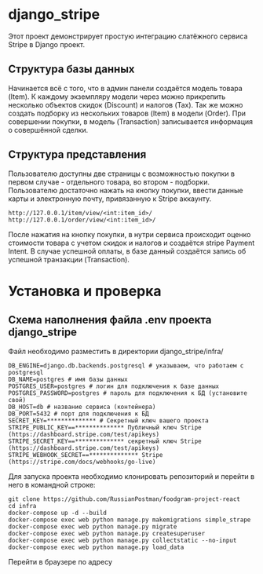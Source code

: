 # django_stripe

Этот проект демонстрирует простую интеграцию слатёжного сервиса Stripe в Django проект.

## Структура базы данных
Начинается всё с того, что в админ панели создаётся модель товара (Item). К каждому экземпляру модели через можно прикрепить несколько объектов скидок (Discount) и налогов (Tax). Так же можно создать подборку из нескольких товаров (Item) в модели (Order). При совершении покупки, в модель (Transaction) записывается информация о совершённой сделки.

## Структура представления
Пользователю доступны две страницы с возможностью покупки в первом случае - отдельного товара, во втором - подборки. Пользователю достаточно нажать на кнопку покупки, ввести данные карты и электронную почту, привязанную к Stripe аккаунту.
```
http://127.0.0.1/item/view/<int:item_id>/
http://127.0.0.1/order/view/<int:item_id>/
```

После нажатия на кнопку покупки, в нутри сервиса происходит оценко стоимости товара с учетом скидок и налогов и создаётся stripe Payment Intent. В случае успешной оплаты, в базе данный создаётся запись об успешной транзакции (Transaction).

# Установка и проверка

## Схема наполнения файла .env проекта django_stripe
Файл необходимо разместить в директории django_stripe/infra/

```
DB_ENGINE=django.db.backends.postgresql # указываем, что работаем с postgresql
DB_NAME=postgres # имя базы данных
POSTGRES_USER=postgres # логин для подключения к базе данных
POSTGRES_PASSWORD=postgres # пароль для подключения к БД (установите свой)
DB_HOST=db # название сервиса (контейнера)
DB_PORT=5432 # порт для подключения к БД
SECRET_KEY=************** # Секретный ключ вашего проекта
STRIPE_PUBLIC_KEY==************** Публичный ключ Stripe (https://dashboard.stripe.com/test/apikeys)
STRIPE_SECRET_KEY==************** секретный ключ Stripe (https://dashboard.stripe.com/test/apikeys)
STRIPE_WEBHOOK_SECRET==************** Stripe (https://stripe.com/docs/webhooks/go-live)
```
Для запуска проекта необходимо клонировать репозиторий и перейти в него в командной строке:

```
git clone https://github.com/RussianPostman/foodgram-project-react
cd infra
docker-compose up -d --build
docker-compose exec web python manage.py makemigrations simple_strape
docker-compose exec web python manage.py migrate
docker-compose exec web python manage.py createsuperuser
docker-compose exec web python manage.py collectstatic --no-input
docker-compose exec web python manage.py load_data
```
Перейти в браузере по адресу
```